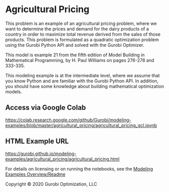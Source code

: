 # Agricultural Pricing

This problem is an example of an agricultural pricing problem, where we want to determine the prices and demand for the 
dairy products of a country in order to maximize total revenue derived from the sales of those products. 
This problem is formulated as a quadratic optimization problem using the Gurobi Python API and solved with the Gurobi 
Optimizer.

This model is example 21 from the fifth edition of Model Building in Mathematical Programming, by H. Paul Williams on 
pages 276-278 and 333-335.

This modeling example is at the intermediate level, where we assume that you know Python and are familiar with the 
Gurobi Python API. In addition, you should have some knowledge about building mathematical optimization models.

## Access via Google Colab

https://colab.research.google.com/github/Gurobi/modeling-examples/blob/master/agricultural_pricing/agricultural_pricing_gcl.ipynb

## HTML Example URL

https://gurobi.github.io/modeling-examples/agricultural_pricing/agricultural_pricing.html


For details on licensing or on running the notebooks, see the [Modeling Examples Overview/Readme](https://github.com/Gurobi/modeling-examples/)


Copyright © 2020 Gurobi Optimization, LLC
